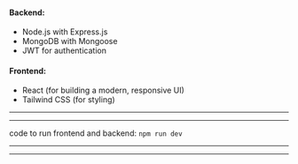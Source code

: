 #### Backend:

- Node.js with Express.js
- MongoDB with Mongoose
- JWT for authentication

#### Frontend:

- React (for building a modern, responsive UI)
- Tailwind CSS (for styling)

------------------------------------------
-----------------------------------------

code to run frontend and backend:
`npm run dev`

---------------------------------------------
-----------------------------------------

